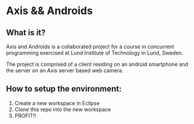 # Axis && Androids

## What is it?
Axis and Androids is a collaborated project for a course in concurrent programming exercised at Lund Institute of Technology in Lund, Sweden.

The project is comprised of a client residing on an android smartphone and the server on an Axis server based web camera. 

## How to setup the environment:
1. Create a new workspace in Eclipse
2. Clone this repo into the new workspace
3. PROFIT!!